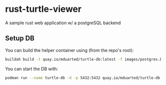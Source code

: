 # rust-turtle-viewer
A sample rust web application w/ a postgreSQL backend

## Setup DB
You can build the helper container using (from the repo's root):
```bash
buildah build -t quay.io/mduarted/turtle-db:latest -f images/postgres.Dockerfile
```

You can start the DB with:
```bash
podman run --name turtle-db -d -p 5432:5432 quay.io/mduarted/turtle-db
```

